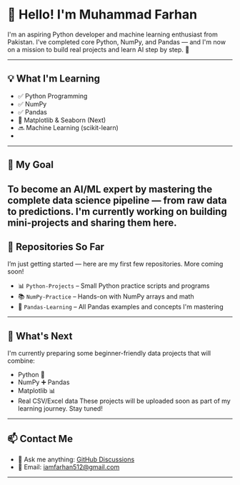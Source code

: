 # 👋 Hello! I'm Muhammad Farhan

I'm an aspiring Python developer and machine learning enthusiast from Pakistan.
I’ve completed core Python, NumPy, and Pandas — and I'm now on a mission to build real projects and learn AI step by step. 🚀

---

## 💡 What I'm Learning

- ✅ Python Programming
- ✅ NumPy
- ✅ Pandas
- 🔄 Matplotlib & Seaborn (Next)
- 🔜 Machine Learning (scikit-learn)
- 
---
## 🧠 My Goal
To become an **AI/ML expert** by mastering the complete data science pipeline — from raw data to predictions.
I'm currently working on building mini-projects and sharing them here.
---

## 📁 Repositories So Far
I’m just getting started — here are my first few repositories. More coming soon!

- 📊 `Python-Projects` – Small Python practice scripts and programs
- 📚 `NumPy-Practice` – Hands-on with NumPy arrays and math
- 🐼 `Pandas-Learning` – All Pandas examples and concepts I'm mastering
---

## 🚀 What's Next

I'm currently preparing some beginner-friendly data projects that will combine:
- Python 🐍
- NumPy ➕ Pandas
- Matplotlib 📊
- Real CSV/Excel data
These projects will be uploaded soon as part of my learning journey. Stay tuned!
---

## 📫 Contact Me

- 💬 Ask me anything: [GitHub Discussions](https://github.com/Muhammad-Farhan1)
- 📧 Email: iamfarhan512@gmail.com
---


